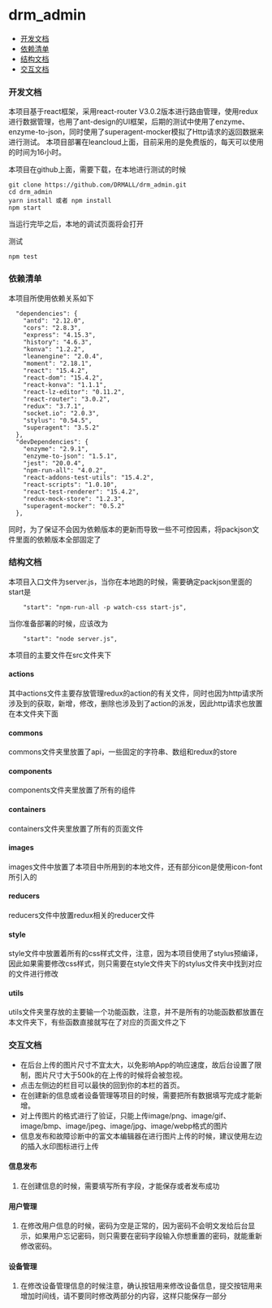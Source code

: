 # drm_admin

* [开发文档](#开发文档)
* [依赖清单](#依赖清单)
* [结构文档](#结构文档)
* [交互文档](#交互文档)

### 开发文档
本项目基于react框架，采用react-router V3.0.2版本进行路由管理，使用redux进行数据管理，也用了ant-design的UI框架，后期的测试中使用了enzyme、enzyme-to-json，同时使用了superagent-mocker模拟了Http请求的返回数据来进行测试。
本项目部署在leancloud上面，目前采用的是免费版的，每天可以使用的时间为16小时。

本项目在github上面，需要下载，在本地进行测试的时候
```
git clone https://github.com/DRMALL/drm_admin.git
cd drm_admin
yarn install 或者 npm install
npm start
```
当运行完毕之后，本地的调试页面将会打开

测试
```
npm test
```
### 依赖清单
本项目所使用依赖关系如下
```
  "dependencies": {
    "antd": "2.12.0",
    "cors": "2.8.3",
    "express": "4.15.3",
    "history": "4.6.3",
    "konva": "1.2.2",
    "leanengine": "2.0.4",
    "moment": "2.18.1",
    "react": "15.4.2",
    "react-dom": "15.4.2",
    "react-konva": "1.1.1",
    "react-lz-editor": "0.11.2",
    "react-router": "3.0.2",
    "redux": "3.7.1",
    "socket.io": "2.0.3",
    "stylus": "0.54.5",
    "superagent": "3.5.2"
  },
  "devDependencies": {
    "enzyme": "2.9.1",
    "enzyme-to-json": "1.5.1",
    "jest": "20.0.4",
    "npm-run-all": "4.0.2",
    "react-addons-test-utils": "15.4.2",
    "react-scripts": "1.0.10",
    "react-test-renderer": "15.4.2",
    "redux-mock-store": "1.2.3",
    "superagent-mocker": "0.5.2"
  },
```
同时，为了保证不会因为依赖版本的更新而导致一些不可控因素，将packjson文件里面的依赖版本全部固定了


### 结构文档
本项目入口文件为server.js，当你在本地跑的时候，需要确定packjson里面的start是
```
    "start": "npm-run-all -p watch-css start-js",
```
当你准备部署的时候，应该改为
```
    "start": "node server.js",
```

本项目的主要文件在src文件夹下
#### actions
其中actions文件主要存放管理redux的action的有关文件，同时也因为http请求所涉及到的获取，新增，修改，删除也涉及到了action的派发，因此http请求也放置在本文件夹下面

#### commons
commons文件夹里放置了api，一些固定的字符串、数组和redux的store

#### components
components文件夹里放置了所有的组件

#### containers
containers文件夹里放置了所有的页面文件

#### images
images文件中放置了本项目中所用到的本地文件，还有部分icon是使用icon-font所引入的

#### reducers
reducers文件中放置redux相关的reducer文件

#### style
style文件中放置着所有的css样式文件，注意，因为本项目使用了stylus预编译，因此如果需要修改css样式，则只需要在style文件夹下的stylus文件夹中找到对应的文件进行修改

#### utils
utils文件夹里存放的主要输一个功能函数，注意，并不是所有的功能函数都放置在本文件夹下，有些函数直接就写在了对应的页面文件之下


### 交互文档

* 在后台上传的图片尺寸不宜太大，以免影响App的响应速度，故后台设置了限制，图片尺寸大于500k的在上传的时候将会被忽视。
* 点击左侧边的栏目可以最快的回到你的本栏的首页。
* 在创建新的信息或者设备管理等项目的时候，需要把所有数据填写完成才能新增。
* 对上传图片的格式进行了验证，只能上传image/png、image/gif、image/bmp、image/jpeg、image/jpg、image/webp格式的图片
* 信息发布和故障诊断中的富文本编辑器在进行图片上传的时候，建议使用左边的插入水印图标进行上传

#### 信息发布
1. 在创建信息的时候，需要填写所有字段，才能保存或者发布成功

#### 用户管理
1. 在修改用户信息的时候，密码为空是正常的，因为密码不会明文发给后台显示，如果用户忘记密码，则只需要在密码字段输入你想重置的密码，就能重新修改密码。

#### 设备管理
1. 在修改设备管理信息的时候注意，确认按钮用来修改设备信息，提交按钮用来增加时间线，请不要同时修改两部分的内容，这样只能保存一部分




